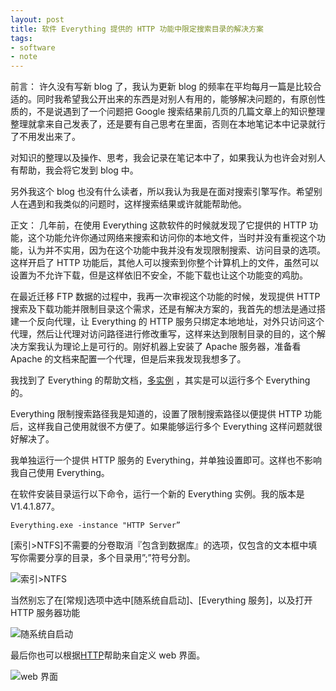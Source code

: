 ```yaml
---
layout: post
title: 软件 Everything 提供的 HTTP 功能中限定搜索目录的解决方案 
tags:
- software
- note
---
```


前言：
许久没有写新 blog 了，我认为更新 blog 的频率在平均每月一篇是比较合适的。同时我希望我公开出来的东西是对别人有用的，能够解决问题的，有原创性质的，不是说遇到了一个问题把 Google 搜索结果前几页的几篇文章上的知识整理整理就拿来自己发表了，还是要有自己思考在里面，否则在本地笔记本中记录就行了不用发出来了。

对知识的整理以及操作、思考，我会记录在笔记本中了，如果我认为也许会对别人有帮助，我会将它发到 blog 中。

另外我这个 blog 也没有什么读者，所以我认为我是在面对搜索引擎写作。希望别人在遇到和我类似的问题时，这样搜索结果或许就能帮助他。

正文：
几年前，在使用 Everything 这款软件的时候就发现了它提供的 HTTP 功能，这个功能允许你通过网络来搜索和访问你的本地文件，当时并没有重视这个功能，认为并不实用，因为在这个功能中我并没有发现限制搜索、访问目录的选项。这样开启了 HTTP 功能后，其他人可以搜索到你整个计算机上的文件，虽然可以设置为不允许下载，但是这样依旧不安全，不能下载也让这个功能变的鸡肋。

在最近迁移 FTP 数据的过程中，我再一次审视这个功能的时候，发现提供 HTTP 搜索及下载功能并限制目录这个需求，还是有解决方案的，我首先的想法是通过搭建一个反向代理，让 Everything 的 HTTP 服务只绑定本地地址，对外只访问这个代理，然后让代理对访问路径进行修改重写，这样来达到限制目录的目的，这个解决方案我认为理论上是可行的。刚好机器上安装了 Apache 服务器，准备看 Apache 的文档来配置一个代理，但是后来我发现我想多了。

我找到了 Everything 的帮助文档，[多实例](http://www.voidtools.com/zh-cn/support/everything/multiple_instances) ，其实是可以运行多个 Everything 的。

Everything 限制搜索路径我是知道的，设置了限制搜索路径以便提供 HTTP 功能后，这样我自己使用就很不方便了。如果能够运行多个 Everything 这样问题就很好解决了。

我单独运行一个提供 HTTP 服务的 Everything，并单独设置即可。这样也不影响我自己使用 Everything。

在软件安装目录运行以下命令，运行一个新的 Everything 实例。我的版本是 V1.4.1.877。

    Everything.exe -instance "HTTP Server”

[索引>NTFS]不需要的分卷取消『包含到数据库』的选项，仅包含的文本框中填写你需要分享的目录，多个目录用”;”符号分割。

![索引>NTFS](https://f.xavierskip.com:42049/i/bc76e173d70e66d796e4ecd89adf231f56ceb2719feb5b9966798cd1e9c285ed.jpg)

当然别忘了在[常规]选项中选中[随系统自启动]、[Everything 服务]，以及打开 HTTP 服务器功能

![随系统自启动](https://f.xavierskip.com:42049/i/315e74695a20dc17b68d6c468c6be8fa7d13dd33aee5c71d826f945b8f0b45a6.jpg)

最后你也可以根据[HTTP](http://www.voidtools.com/zh-cn/support/everything/http/)帮助来自定义 web 界面。

![web 界面](https://f.xavierskip.com:42049/i/ecbeffec2f13b790bce080718395005a75ec3e346779b9835209ef3cfafd6ee3.jpg)


